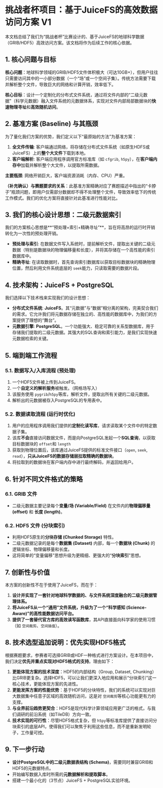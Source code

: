 # 挑战者杯项目：基于JuiceFS的高效数据访问方案 V1

本文档总结了我们为“挑战者杯”比赛设计的、基于JuiceFS的地球科学数据（GRIB/HDF5）高效访问方案。该文档将作为后续工作的核心依据。

## 1. 核心问题与目标

**核心问题**：地球科学领域的GRIB/HDF5文件体积极大（可达10GB+），但用户往往只需要访问其中的一小部分数据（一个“场”或一个空间子集）。传统方法需要下载并解析整个文件，导致巨大的网络和计算开销，效率低下。

**核心目标**：设计一个定制化的分布式文件系统，通过将文件内部的“二级元数据”（科学元数据）融入文件系统的元数据体系，实现对文件内部局部数据块的**快速物理寻址**和**高效随机访问**。

## 2. 基准方案 (Baseline) 与其瓶颈

为了量化我们方案的优势，我们定义以下“最原始的方法”为基准方案：

1. **全文件传输**: 客户端通过网络，将存储在分布式文件系统（如原生HDFS或JuiceFS）上的**整个大文件**下载到本地。
2. **客户端解析**: 客户端应用程序调用官方标准库（如 `cfgrib`, `h5py`），在**客户端内存中**加载并解析整个大文件，以提取所需数据。

**主要瓶颈**: 网络开销巨大，客户端资源消耗（内存、CPU）严重。

**（补充确认）与赛题要求的关系**：此基准方案精确对应了赛题描述中指出的“卡脖子”瓶颈问题，即用户仅需部分数据却不得不处理整个文件，导致效率低下的传统工作模式。我们的优化方案将直接针对此基准进行性能对比。

## 3. 我们的核心设计思想：二级元数据索引

我们的方案核心思想是**“预处理+索引+精确寻址”**，旨在将高昂的运行时开销转化为一次性的预处理开销。

- **预处理与索引**: 在数据文件写入系统时，提前解析文件，提取出关键的二级元数据（特别是数据块的物理偏移量和长度），并将其存储在一个高性能的索引数据库中。
- **精确寻址**: 在读取数据时，首先查询索引数据库以获取目标数据块的精确物理位置，然后利用文件系统底层的 `seek`能力，只读取需要的数据片段。

## 4. 技术架构：JuiceFS + PostgreSQL

我们选择以下技术栈来实现我们的设计思想：

- **分布式文件系统**: **JuiceFS**。其“元数据”与“数据”相分离的架构，完美契合我们的需求。它允许我们将元数据存储在独立的、高性能的数据库中，为我们的方案提供了理想的“舞台”。
- **元数据引擎**: **PostgreSQL**。一个功能强大、稳定可靠的关系型数据库，用于存储我们提取的二级元数据。其强大的SQL查询和索引能力，是我们实现快速元数据检索的关键。

## 5. 端到端工作流程

### 5.1. 数据写入/入库流程 (预处理)

1. 一个HDF5文件被上传到JuiceFS。
2. 一个**自定义的解析服务**被触发。（网格场写入）
3. 该服务使用 `pygrib`/`h5py`等库，解析文件，提取出所有关键的二级元数据。
4. 解析出的元数据被存入PostgreSQL的专用表中。

### 5.2. 数据读取流程 (运行时优化)

1. 用户的应用程序调用我们提供的**定制化读写库**，请求读取某个文件中的特定数据子集。
2. 该库**不会**直接访问数据文件，而是向PostgreSQL发起一个**SQL查询**，以获取目标数据块的 `offset`和 `length`
3. 获取到物理位置后，该库通过JuiceFS提供的标准文件接口（`open`, `seek`, `read`），**只从JuiceFS的数据存储层拉取精确的数据块**。
4. 将拉取到的数据块在客户端内存中进行最终解码，并返回给用户。

## 6. 针对不同文件格式的策略

### 6.1. GRIB 文件

- 二级元数据主要记录每个**变量/场 (Variable/Field)** 在文件内的**物理偏移量 (offset)** 和 **长度 (length)**。

### 6.2. HDF5 文件 (分块索引)

- 利用HDF5原生的**分块存储 (Chunked Storage)** 特性。
- 二级元数据记录的是每个**数据集 (Dataset)** 内部，每一个**数据块 (Chunk)** 的逻辑坐标、物理偏移量和长度。
- 这将简单的“变量偏移”思想升级为更精细、更强大的“**分块索引**”思想。

## 7. 创新性与价值

本方案的创新性不在于使用了JuiceFS，而在于：

1. **设计并实现了一套针对地球科学数据的、与文件系统深度融合的二级元数据管理体系。**
2. **将JuiceFS从一个“通用”文件系统，升级为了一个“科学感知 (Science-Aware)”的高性能数据访问平台。**
3. **提供了一套替代官方库的高效读写函数库**，其API直接面向科学家的使用习惯（如 `空间裁剪`、`空间插值`）。

## 8. 技术选型追加说明：优先实现HDF5格式

根据赛题要求，参赛者可选择GRIB或HDF一种格式进行方案设计。在本项目中，我们决定**优先并重点实现对HDF5格式的支持**。理由如下：

1. **更能体现方案的技术深度**：HDF5的内部结构（Group, Dataset, Chunking）比GRIB更复杂。选择HDF5，可以让我们更深入地应用和展示“分块索引”这一核心技术，更能体现方案的先进性。
2. **更能发挥方案的性能优势**：基于HDF5的分块特性，我们的系统可以实现对巨大数据集中任意子区域的高效随机访问，这是对 `空间裁剪`等核心功能更有力的支撑。
3. **与业界前沿趋势更契合**：HDF5是现代科学计算领域应用更广泛的格式，与我们调研的前沿系统（如TileDB）方向一致。
4. **技术实现的可行性**：尽管HDF5格式复杂，但 `h5py`等标准库提供了直接访问分块索引的底层API，使得我们可以聚焦于利用这些信息，而不是重新发明轮子，工作量可控。

## 9. 下一步行动

- **设计PostgreSQL中的二级元数据表结构 (Schema)**，需要同时兼容GRIB和HDF5的元数据特点。
- 开始编写数据入库时所需的**元数据解析和提取脚本**。
- 搭建一个最小化的（3节点）JuiceFS + PostgreSQL实验环境。
